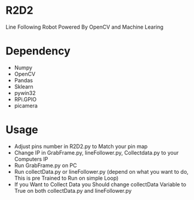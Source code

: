 # R2D2
Line Following Robot Powered By OpenCV and Machine Learing

# Dependency
- Numpy
- OpenCV
- Pandas
- Sklearn
- pywin32
- RPi.GPIO
- picamera

# Usage
- Adjust pins number in R2D2.py to Match your pin map
- Change IP in GrabFrame.py, lineFollower.py, Collectdata.py  to your Computers IP
- Run GrabFrame.py on PC
- Run collectData.py or lineFollower.py (depend on what you want to do, This is pre Trained to Run on simple Loop)
- If you Want to Collect Data you Should change collectData Variable to True on both collectData.py and lineFollower.py 
